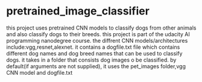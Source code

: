 # pretrained_image_classifier
this project uses pretrained CNN models to classify dogs from other animals and also classify dogs to their breeds.
this project is part of the udacity AI programming nanodegree course.
the diffrent CNN models/architectures include:vgg,resnet,alexnet.
it contains a dogfile.txt file which contains different dog names and dog breed names that can be used to classify dogs.
it takes in a folder that consists dog images o be classified.
by default(if arguments are not supplied), it uses the pet_images folder,vgg CNN model and dogfile.txt
